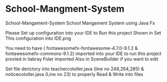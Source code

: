 # School-Mangment-System
 School-Mangament-System School Mangament System using Java Fx  
 
Please Set up configuration into your IDE to Run this project Shown in Set This configuration into IDE.png

You need to have ( fontawesomefx-fontawesome-4.7.0-9.1.2 & fontawesomefx-commons-9.1.2) imported into your IDE to run this project provied in liabray Foler imported
Also in SceneBuilder if you want to edit

Set file derictory into teachercotoller.java (line no 248,264,285) & noticecotoller.java (Line no 23) to properly Read & Write into files


